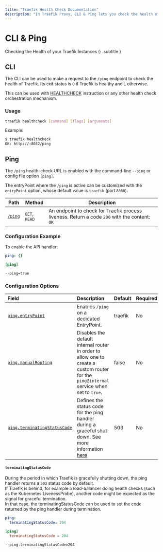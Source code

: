 ```yaml
---
title: "Traefik Health Check Documentation"
description: "In Traefik Proxy, CLI & Ping lets you check the health of your Traefik instances. Read the technical documentation for configuration examples and options."
---
```


# CLI & Ping

Checking the Health of your Traefik Instances
{: .subtitle }

## CLI

The CLI can be used to make a request to the `/ping` endpoint to check the health of Traefik. Its exit status is `0` if Traefik is healthy and `1` otherwise.

This can be used with [HEALTHCHECK](https://docs.docker.com/engine/reference/builder/#healthcheck) instruction or any other health check orchestration mechanism.

### Usage 

```sh
traefik healthcheck [command] [flags] [arguments]
```

Example:

```sh
$ traefik healthcheck
OK: http://:8082/ping
```

## Ping

The `/ping` health-check URL is enabled with the command-line `--ping` or config file option `[ping]`.

The entryPoint where the `/ping` is active can be customized with the `entryPoint` option,
whose default value is `traefik` (port `8080`).

| Path    | Method        | Description                                                                                         |
|---------|---------------|-----------------------------------------------------------------------------------------------------|
| <a id="ping" href="#ping" title="#ping">`/ping`</a> | `GET`, `HEAD` | An endpoint to check for Traefik process liveness. Return a code `200` with the content: `OK` |

### Configuration Example

To enable the API handler:

```yaml tab="File (YAML)"
ping: {}
```

```toml tab="File (TOML)"
[ping]
```

```bash tab="CLI"
--ping=true
```

### Configuration Options

| Field | Description                                               | Default              | Required |
|:------|:----------------------------------------------------------|:---------------------|:---------|
| <a id="ping-entryPoint" href="#ping-entryPoint" title="#ping-entryPoint">`ping.entryPoint`</a> | Enables `/ping` on a dedicated EntryPoint. | traefik  | No   |
| <a id="ping-manualRouting" href="#ping-manualRouting" title="#ping-manualRouting">`ping.manualRouting`</a> | Disables the default internal router in order to allow one to create a custom router for the `ping@internal` service when set to `true`. | false | No   |
| <a id="ping-terminatingStatusCode" href="#ping-terminatingStatusCode" title="#ping-terminatingStatusCode">`ping.terminatingStatusCode`</a> | Defines the status code for the ping handler during a graceful shut down. See more information [here](#terminatingstatuscode) | 503 | No   |

#### `terminatingStatusCode`

During the period in which Traefik is gracefully shutting down, the ping handler
returns a `503` status code by default.  
If Traefik is behind, for example a load-balancer
doing health checks (such as the Kubernetes LivenessProbe), another code might
be expected as the signal for graceful termination.  
In that case, the terminatingStatusCode can be used to set the code returned by the ping
handler during termination.

```yaml tab="File (YAML)"
ping:
  terminatingStatusCode: 204
```

```toml tab="File (TOML)"
[ping]
  terminatingStatusCode = 204
```

```bash tab="CLI"
--ping.terminatingStatusCode=204
```
